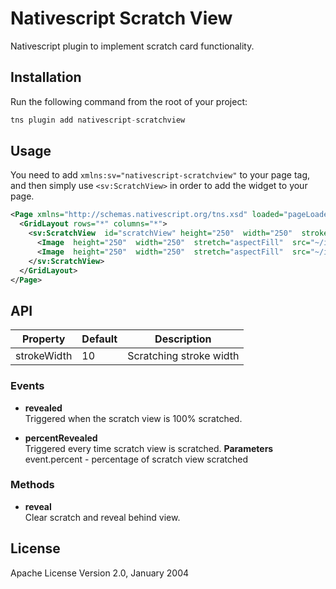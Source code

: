 # Nativescript Scratch View
Nativescript plugin to implement scratch card functionality. 


## Installation

Run the following command from the root of your project:

```javascript
tns plugin add nativescript-scratchview
```

## Usage 

You need to add `xmlns:sv="nativescript-scratchview"` to your page tag, and then simply use `<sv:ScratchView>` in order to add the widget to your page.
```xml
<Page xmlns="http://schemas.nativescript.org/tns.xsd" loaded="pageLoaded" xmlns:sv="nativescript-scratchview">
  <GridLayout rows="*" columns="*">
	<sv:ScratchView  id="scratchView" height="250"  width="250"  strokeWidth="10" revealed="{{revealed}}"  percentRevealed="{{percentRevealed}}">
	  <Image  height="250"  width="250"  stretch="aspectFill"  src="~/images/back.jpg"></Image>
	  <Image  height="250"  width="250"  stretch="aspectFill"  src="~/images/scratch.jpg"></Image>
	</sv:ScratchView>
  </GridLayout>
</Page>
```

## API    
| Property | Default | Description |
| --- | --- | --- |
| strokeWidth | 10 | Scratching stroke width |

### Events
* **revealed**  
Triggered when the scratch view is 100% scratched.

* **percentRevealed**  
Triggered every time scratch view is scratched.
	**Parameters**
	event.percent - percentage of scratch view scratched

### Methods
* **reveal**  
Clear scratch and reveal behind view.
    
## License

Apache License Version 2.0, January 2004